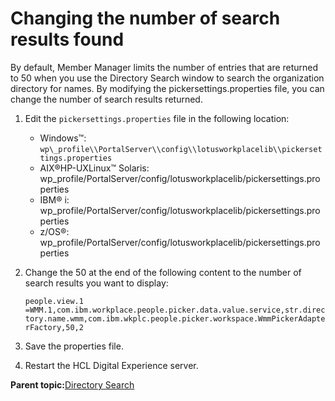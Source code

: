 # Changing the number of search results found

By default, Member Manager limits the number of entries that are returned to 50 when you use the Directory Search window to search the organization directory for names. By modifying the pickersettings.properties file, you can change the number of search results returned.

1.  Edit the `pickersettings.properties` file in the following location:

    -   Windows™: `wp\_profile\\PortalServer\\config\\lotusworkplacelib\\pickersettings.properties`
    -   AIX®HP-UXLinux™ Solaris: wp\_profile/PortalServer/config/lotusworkplacelib/pickersettings.properties
    -   IBM® i: wp\_profile/PortalServer/config/lotusworkplacelib/pickersettings.properties
    -   z/OS®: wp\_profile/PortalServer/config/lotusworkplacelib/pickersettings.properties
2.  Change the 50 at the end of the following content to the number of search results you want to display:

    `people.view.1  
     =WMM.1,com.ibm.workplace.people.picker.data.value.service,str.directory.name.wmm,com.ibm.wkplc.people.picker.workspace.WmmPickerAdapterFactory,50,2`

3.  Save the properties file.

4.  Restart the HCL Digital Experience server.


**Parent topic:**[Directory Search](../collab/i_coll_r_por_dirs.md)

